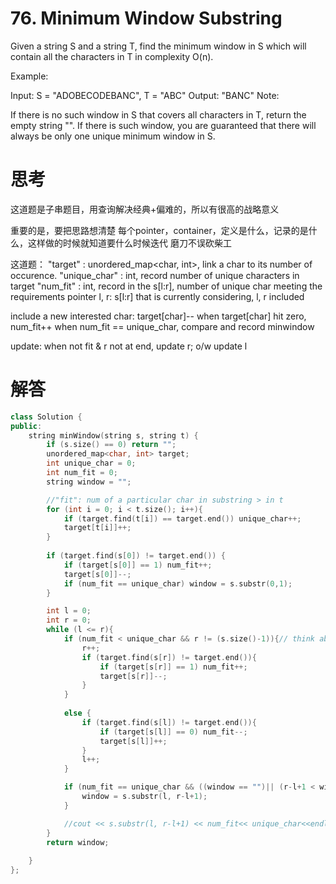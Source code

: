 # 76. Minimum Window Substring
Given a string S and a string T, find the minimum window in S which will contain all the characters in T in complexity O(n).

Example:

Input: S = "ADOBECODEBANC", T = "ABC"
Output: "BANC"
Note:

If there is no such window in S that covers all characters in T, return the empty string "".
If there is such window, you are guaranteed that there will always be only one unique minimum window in S.

# 思考
这道题是子串题目，用查询解决经典+偏难的，所以有很高的战略意义

重要的是，要把思路想清楚
每个pointer，container，定义是什么，记录的是什么，这样做的时候就知道要什么时候迭代
磨刀不误砍柴工

这道题：
"target" :      unordered_map<char, int>,       link a char to its number of occurence.
"unique_char" : int,                            record number of unique characters in target
"num_fit" : int,                                record in the s[l:r], number of unique char meeting the requirements
pointer l, r:                                   s[l:r] that is currently considering, l, r included

include a new interested char: target[char]--
when target[char] hit zero, num_fit++
when num_fit == unique_char, compare and record minwindow

update: when not fit & r not at end, update r; o/w update l

# 解答
```c++
class Solution {
public:
    string minWindow(string s, string t) {
        if (s.size() == 0) return "";
        unordered_map<char, int> target;
        int unique_char = 0;
        int num_fit = 0;
        string window = "";

        //"fit": num of a particular char in substring > in t
        for (int i = 0; i < t.size(); i++){
            if (target.find(t[i]) == target.end()) unique_char++;
            target[t[i]]++;
        }
        
        if (target.find(s[0]) != target.end()) {
            if (target[s[0]] == 1) num_fit++;
            target[s[0]]--;
            if (num_fit == unique_char) window = s.substr(0,1);
        }

        int l = 0;
        int r = 0;
        while (l <= r){
            if (num_fit < unique_char && r != (s.size()-1)){// think about this criterion
                r++;
                if (target.find(s[r]) != target.end()){
                    if (target[s[r]] == 1) num_fit++;
                    target[s[r]]--;
                }
            }
            
            else {
                if (target.find(s[l]) != target.end()){
                    if (target[s[l]] == 0) num_fit--;
                    target[s[l]]++;
                }
                l++;
            }

            if (num_fit == unique_char && ((window == "")|| (r-l+1 < window.length()))) {
                window = s.substr(l, r-l+1);
            }

            //cout << s.substr(l, r-l+1) << num_fit<< unique_char<<endl;
        }
        return window;
        
    }
};
```